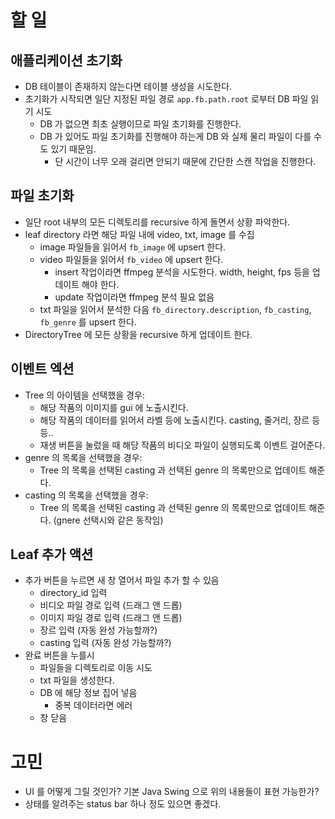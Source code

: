 # 할 일

## 애플리케이션 초기화
- DB 테이블이 존재하지 않는다면 테이블 생성을 시도한다.
- 초기화가 시작되면 일단 지정된 파일 경로 `app.fb.path.root` 로부터 DB 파일 읽기 시도
    * DB 가 없으면 최초 실행이므로 파일 초기화를 진행한다.
    * DB 가 있어도 파일 초기화를 진행해야 하는게 DB 와 실제 물리 파일이 다를 수도 있기 때문임.
        - 단 시간이 너무 오래 걸리면 안되기 때문에 간단한 스캔 작업을 진행한다.

## 파일 초기화
- 일단 root 내부의 모든 디렉토리를 recursive 하게 돌면서 상황 파악한다.
- leaf directory 라면 해당 파일 내에 video, txt, image 를 수집
    * image 파일들을 읽어서 `fb_image` 에 upsert 한다.
    * video 파일들을 읽어서 `fb_video` 에 upsert 한다.
        - insert 작업이라면 ffmpeg 분석을 시도한다. width, height, fps 등을 업데이트 해야 한다.
        - update 작업이라면 ffmpeg 분석 필요 없음
    * txt 파일을 읽어서 분석한 다음 `fb_directory.description`, `fb_casting`, `fb_genre` 를 upsert 한다.
- DirectoryTree 에 모든 상황을 recursive 하게 업데이트 한다.

## 이벤트 엑션
- Tree 의 아이템을 선택했을 경우:
    * 해당 작품의 이미지를 gui 에 노출시킨다.
    * 해당 작품의 데이터를 읽어서 라벨 등에 노출시킨다. casting, 줄거리, 장르 등등..
    * 재생 버튼을 눌렀을 때 해당 작품의 비디오 파일이 실행되도록 이벤트 걸어준다.
- genre 의 목록을 선택했을 경우:
    * Tree 의 목록을 선택된 casting 과 선택된 genre 의 목록만으로 업데이트 해준다.
- casting 의 목록을 선택했을 경우:
    * Tree 의 목록을 선택된 casting 과 선택된 genre 의 목록만으로 업데이트 해준다. (gnere 선택시와 같은 동작임)

## Leaf 추가 액션
- 추가 버튼을 누르면 새 창 열어서 파일 추가 할 수 있음
    * directory_id 입력
    * 비디오 파일 경로 입력 (드래그 앤 드롭)
    * 이미지 파일 경로 입력 (드래그 앤 드롭)
    * 장르 입력 (자동 완성 가능할까?)
    * casting 입력 (자동 완성 가능할까?)
- 완료 버튼을 누를시
    * 파일들을 디렉토리로 이동 시도
    * txt 파일을 생성한다.
    * DB 에 해당 정보 집어 넣음
        - 중복 데이터라면 에러
    * 창 닫음

# 고민
- UI 를 어떻게 그릴 것인가? 기본 Java Swing 으로 위의 내용들이 표현 가능한가?
- 상태를 알려주는 status bar 하나 정도 있으면 좋겠다.
